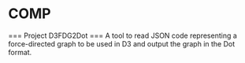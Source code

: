 # COMP

=== Project D3FDG2Dot ===
A tool to read JSON code representing a force-directed graph to be used in D3 and
output the graph in the Dot format.
